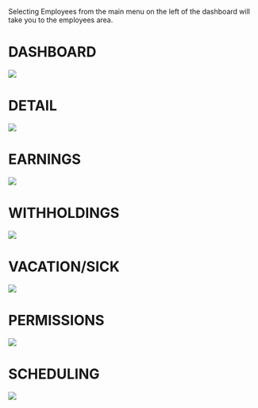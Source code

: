 Selecting Employees from the main menu on the left of the dashboard will take you to the employees area.

# DASHBOARD

![](https://cdn.realsgii2.dev/wise-software-docs/image_1.e09be409.png)

# DETAIL

![](https://cdn.realsgii2.dev/wise-software-docs/image_2.75f89472.png)

# EARNINGS

![](https://cdn.realsgii2.dev/wise-software-docs/image_3.250f3500.png)

# WITHHOLDINGS

![](https://cdn.realsgii2.dev/wise-software-docs/image_4.f122b063.png)

# VACATION/SICK

![](https://cdn.realsgii2.dev/wise-software-docs/image_5.b1884e7d.png)

# PERMISSIONS

![](https://cdn.realsgii2.dev/wise-software-docs/image_6.a1bfc1ce.png)

# SCHEDULING

![](https://cdn.realsgii2.dev/wise-software-docs/image_7.560194ed.png)
